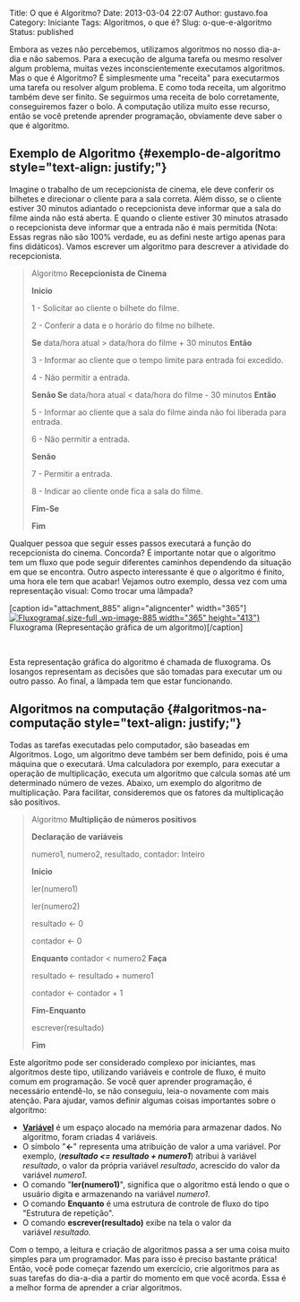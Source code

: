 Title: O que é Algoritmo?
Date: 2013-03-04 22:07
Author: gustavo.foa
Category: Iniciante
Tags: Algoritmos, o que é?
Slug: o-que-e-algoritmo
Status: published

Embora as vezes não percebemos, utilizamos algoritmos no nosso dia-a-dia
e não sabemos. Para a execução de alguma tarefa ou mesmo resolver algum
problema, muitas vezes inconscientemente executamos algoritmos. Mas o
que é Algoritmo? É simplesmente uma "receita" para executarmos uma
tarefa ou resolver algum problema. E como toda receita, um algoritmo
também deve ser finito. Se seguirmos uma receita de bolo corretamente,
conseguiremos fazer o bolo. A computação utiliza muito esse recurso,
então se você pretende aprender programação, obviamente deve saber o que
é algoritmo.

Exemplo de Algoritmo {#exemplo-de-algoritmo style="text-align: justify;"}
--------------------

Imagine o trabalho de um recepcionista de cinema, ele deve conferir os
bilhetes e direcionar o cliente para a sala correta. Além disso, se o
cliente estiver 30 minutos adiantado o recepcionista deve informar que a
sala do filme ainda não está aberta. E quando o cliente estiver 30
minutos atrasado o recepcionista deve informar que a entrada não é mais
permitida (Nota: Essas regras não são 100% verdade, eu as defini neste
artigo apenas para fins didáticos). Vamos escrever um algoritmo para
descrever a atividade do recepcionista.

> Algoritmo **Recepcionista de Cinema**
>
> **Inicio**
>
> 1 - Solicitar ao cliente o bilhete do filme.
>
> 2 - Conferir a data e o horário do filme no bilhete.
>
> **Se** data/hora atual &gt; data/hora do filme + 30 minutos **Então**
>
> 3 - Informar ao cliente que o tempo limite para entrada foi excedido.
>
> 4 - Não permitir a entrada.
>
> **Senão Se** data/hora atual &lt; data/hora do filme - 30
> minutos **Então**
>
> 5 - Informar ao cliente que a sala do filme ainda não foi liberada
> para entrada.
>
> 6 - Não permitir a entrada.
>
> **Senão**
>
> 7 - Permitir a entrada.
>
> 8 - Indicar ao cliente onde fica a sala do filme.
>
> **Fim-Se**
>
> **Fim**

Qualquer pessoa que seguir esses passos executará a função do
recepcionista do cinema. Concorda? É importante notar que o algoritmo
tem um fluxo que pode seguir diferentes caminhos dependendo da situação
em que se encontra. Outro aspecto interessante é que o algoritmo é
finito, uma hora ele tem que acabar! Vejamos outro exemplo, dessa vez
com uma representação visual: Como trocar uma lâmpada?

\[caption id="attachment\_885" align="aligncenter"
width="365"\][![Fluxograma](http://www.dicasdeprogramacao.com.br/wp-content/uploads/2013/03/Fluxogranma02.gif "Algoritmo"){.size-full
.wp-image-885 width="365"
height="413"}](http://www.dicasdeprogramacao.com.br/wp-content/uploads/2013/03/Fluxograma.gif "Fluxograma")
Fluxograma (Representação gráfica de um algoritmo)\[/caption\]

 

Esta representação gráfica do algoritmo é chamada de fluxograma. Os
losangos representam as decisões que são tomadas para executar um ou
outro passo. Ao final, a lâmpada tem que estar funcionando.

Algoritmos na computação {#algoritmos-na-computação style="text-align: justify;"}
------------------------

Todas as tarefas executadas pelo computador, são baseadas em Algoritmos.
Logo, um algoritmo deve também ser bem definido, pois é uma máquina que
o executará. Uma calculadora por exemplo, para executar a operação de
multiplicação, executa um algoritmo que calcula somas até um determinado
número de vezes. Abaixo, um exemplo do algoritmo de multiplicação. Para
facilitar, consideremos que os fatores da multiplicação são positivos.

> Algoritmo **Multiplição de números positivos**
>
> **Declaração de variáveis**
>
> numero1, numero2, resultado, contador: Inteiro
>
> **Inicio**
>
> ler(numero1)
>
> ler(numero2)
>
> resultado &lt;- 0
>
> contador &lt;- 0
>
> **Enquanto** contador &lt; numero2 **Faça**
>
> resultado &lt;- resultado + numero1
>
> contador &lt;- contador + 1
>
> **Fim-Enquanto**
>
> escrever(resultado)
>
> **Fim**

Este algoritmo pode ser considerado complexo por iniciantes, mas
algoritmos deste tipo, utilizando variáveis e controle de fluxo, é muito
comum em programação. Se você quer aprender programação, é necessário
entendê-lo, se não conseguiu, leia-o novamente com mais atenção. Para
ajudar, vamos definir algumas coisas importantes sobre o algoritmo:

-   <span
    style="line-height: 13px;">[**Variável**](http://www.dicasdeprogramacao.com.br/o-que-e-variavel-e-constante/ "O que é variável e constante?")
    é um espaço alocado na memória para armazenar dados. No algoritmo,
    foram criadas 4 variáveis.</span>
-   O símbolo "**&lt;-**" representa uma atribuição de valor a
    uma variável. Por exemplo, (***resultado &lt;= resultado +
    numero1***) atribui à variável *resultado*, o valor da própria
    variável *resultado*, acrescido do valor da variável *numero1*.
-   O comando "**ler(numero1)**", significa que o algoritmo está lendo o
    que o usuário digita e armazenando na variável *numero1*.
-   O comando **Enquanto** é uma estrutura de controle de fluxo do tipo
    "Estrutura de repetição".
-   O comando **escrever(resultado)** exibe na tela o valor da
    variável *resultado.*

Com o tempo, a leitura e criação de algoritmos passa a ser uma coisa
muito simples para um programador. Mas para isso é preciso bastante
prática! Então, você pode começar fazendo um exercício, crie algoritmos
para as suas tarefas do dia-a-dia a partir do momento em que você
acorda. Essa é a melhor forma de aprender a criar algoritmos.
